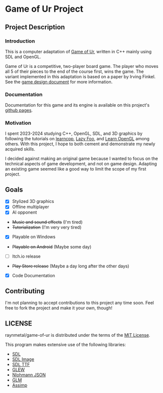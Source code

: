 # Game of Ur Project

## Project Description

### Introduction

This is a computer adaptation of [Game of Ur](https://en.wikipedia.org/wiki/Royal_Game_of_Ur), written in C++ mainly using SDL and OpenGL.

Game of Ur is a competitive, two-player board game. The player who moves all 5 of their pieces to the end of the course first, wins the game.  The variant implemented in this adaptation is based on a paper by Irving Finkel.  See the [game design document](docs/game_design_doc.md) for more information.

### Documentation

Documentation for this game and its engine is available on this project's [github pages](https://raynmetal.github.io/game-of-ur/index.html).

### Motivation

I spent 2023-2024 studying C++, OpenGL, SDL, and 3D graphics by following the tutorials on [learncpp](https://www.learncpp.com/), [Lazy Foo](https://lazyfoo.net), and [Learn OpenGL](https://learnopengl.com/) among others. With this project, I hope to both cement and demonstrate my newly acquired skills.

I decided against making an original game because I wanted to focus on the technical aspects of game development, and not on game design. Adapting an existing game seemed like a good way to limit the scope of my first project.

## Goals

- [x] Stylized 3D graphics
- [x] Offline multiplayer
- [x] AI opponent
- ~~Music and sound effects~~ (I'm tired)
- ~~Tutorialization~~ (I'm very very tired)
- [x] Playable on Windows
- ~~Playable on Android~~ (Maybe some day)
- [ ] Itch.io release
- ~~Play Store release~~ (Maybe a day long after the other days)
- [x] Code Documentation

## Contributing

I'm not planning to accept contributions to this project any time soon.  Feel free to fork the project and make it your own, though!

## LICENSE

raynmetal/game-of-ur is distributed under the terms of the [MIT License](LICENSE.txt).

This program makes extensive use of the following libraries:

- [SDL](https://www.libsdl.org/)
- [SDL Image](https://github.com/libsdl-org/SDL_image)
- [SDL TTF](https://github.com/libsdl-org/SDL_ttf)
- [GLEW](https://github.com/nigels-com/glew)
- [Nlohmann JSON](https://json.nlohmann.me/)
- [GLM](https://github.com/g-truc/glm)
- [Assimp](https://github.com/assimp/assimp)

